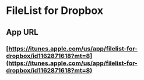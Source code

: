 # FileList for Dropbox

## App URL
### [https://itunes.apple.com/us/app/filelist-for-dropbox/id1162871618?mt=8](https://itunes.apple.com/us/app/filelist-for-dropbox/id1162871618?mt=8)